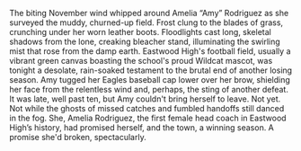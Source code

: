 The biting November wind whipped around Amelia “Amy” Rodriguez as she surveyed the muddy, churned-up field.  Frost clung to the blades of grass, crunching under her worn leather boots. Floodlights cast long, skeletal shadows from the lone, creaking bleacher stand, illuminating the swirling mist that rose from the damp earth.  Eastwood High's football field, usually a vibrant green canvas boasting the school's proud Wildcat mascot, was tonight a desolate, rain-soaked testament to the brutal end of another losing season. Amy tugged her Eagles baseball cap lower over her brow, shielding her face from the relentless wind and, perhaps, the sting of another defeat.  It was late, well past ten, but Amy couldn't bring herself to leave.  Not yet.  Not while the ghosts of missed catches and fumbled handoffs still danced in the fog.  She, Amelia Rodriguez, the first female head coach in Eastwood High’s history, had promised herself, and the town, a winning season.  A promise she'd broken, spectacularly.
